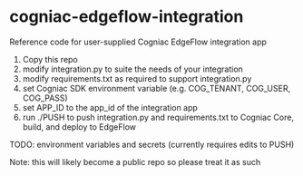 # cogniac-edgeflow-integration
Reference code for user-supplied Cogniac EdgeFlow integration app

1. Copy this repo
2. modify integration.py to suite the needs of your integration
3. modify requirements.txt as required to support integration.py
3. set Cogniac SDK environment variable (e.g. COG_TENANT, COG_USER, COG_PASS)
4. set APP_ID to the app_id of the integration app
5. run ./PUSH to push integration.py and requirements.txt to Cogniac Core, build, and deploy to EdgeFlow

TODO: environment variables and secrets (currently requires edits to PUSH)


Note: this will likely become a public repo so please treat it as such 
